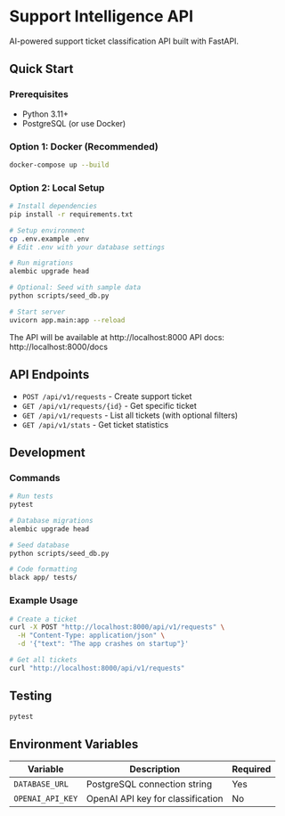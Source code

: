 # Support Intelligence API

AI-powered support ticket classification API built with FastAPI.

## Quick Start

### Prerequisites
- Python 3.11+
- PostgreSQL (or use Docker)

### Option 1: Docker (Recommended)
```bash
docker-compose up --build
```

### Option 2: Local Setup
```bash
# Install dependencies
pip install -r requirements.txt

# Setup environment
cp .env.example .env
# Edit .env with your database settings

# Run migrations
alembic upgrade head

# Optional: Seed with sample data
python scripts/seed_db.py

# Start server
uvicorn app.main:app --reload
```

The API will be available at http://localhost:8000
API docs: http://localhost:8000/docs



## API Endpoints

- `POST /api/v1/requests` - Create support ticket
- `GET /api/v1/requests/{id}` - Get specific ticket
- `GET /api/v1/requests` - List all tickets (with optional filters)
- `GET /api/v1/stats` - Get ticket statistics

## Development


### Commands

```bash
# Run tests
pytest

# Database migrations
alembic upgrade head

# Seed database
python scripts/seed_db.py

# Code formatting
black app/ tests/
```

### Example Usage

```bash
# Create a ticket
curl -X POST "http://localhost:8000/api/v1/requests" \
  -H "Content-Type: application/json" \
  -d '{"text": "The app crashes on startup"}'

# Get all tickets
curl "http://localhost:8000/api/v1/requests"
```

## Testing

```bash
pytest
```

## Environment Variables

| Variable | Description | Required |
|----------|-------------|----------|
| `DATABASE_URL` | PostgreSQL connection string | Yes |
| `OPENAI_API_KEY` | OpenAI API key for classification | No |